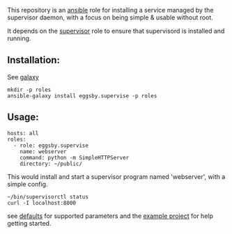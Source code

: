 This repository is an [ansible](http://ansibleworks.com) role for installing a service managed by the supervisor daemon, with a focus on being simple & usable without root.

It depends on the [supervisor](https://github.com/eggsby/ansible-supervisor) role to ensure that supervisord is installed and running.

## Installation:
See [galaxy](https://galaxy.ansibleworks.com)

    mkdir -p roles
    ansible-galaxy install eggsby.supervise -p roles

## Usage:

    hosts: all
    roles:
      - role: eggsby.supervise
        name: webserver
        command: python -m SimpleHTTPServer
        directory: ~/public/

This would install and start a supervisor program named 'webserver', with a simple config.

    ~/bin/supervisorctl status
    curl -I localhost:8000

see [defaults](https://github.com/eggsby/ansible-supervisor/blob/master/defaults/main.yaml) for supported parameters and the [example project](https://github.com/eggsby/ansible-supervisor-example) for help getting started.
